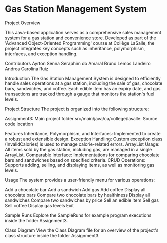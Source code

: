 # Gas Station Management System

Project Overview

This Java-based application serves as a comprehensive sales management system for a gas station and convenience store. 
Developed as part of the 'Advanced Object-Oriented Programming' course at Collège LaSalle, the project integrates key concepts such as inheritance, polymorphism, interfaces, and exception handling.

Contributors
Ayrton Senna Seraphim do Amaral
Bruno Lemos Landeiro
Andrea Carolina Ruiz

Introduction
The Gas Station Management System is designed to efficiently handle sales operations at a gas station, including the sale of gas, chocolate bars, sandwiches, and coffee. Each edible item has an expiry date, and gas transactions are tracked through a gauge that monitors the station's fuel levels.

Project Structure
The project is organized into the following structure:

Assignment3: Main project folder
src/main/java/ca/college/lasalle: Source code location

Features
Inheritance, Polymorphism, and Interfaces: Implemented to create a robust and extensible design.
Exception Handling: Custom exception class (InvalidCalories) is used to manage calorie-related errors.
ArrayList Usage: All items sold by the gas station, including gas, are managed in a single ArrayList.
Comparable Interface: Implementations for comparing chocolate bars and sandwiches based on specified criteria.
CRUD Operations: Supports adding, selling, and displaying items, as well as monitoring gas levels.

Usage
The system provides a user-friendly menu for various operations:

Add a chocolate bar
Add a sandwich
Add gas
Add coffee
Display all chocolate bars
Compare two chocolate bars by healthiness
Display all sandwiches
Compare two sandwiches by price
Sell an edible item
Sell gas
Sell coffee
Display gas levels
Exit

Sample Runs
Explore the SampleRuns for example program executions inside the folder Assignment3.

Class Diagram
View the Class Diagram file for an overview of the project's class structure inside the folder Assignment3.

